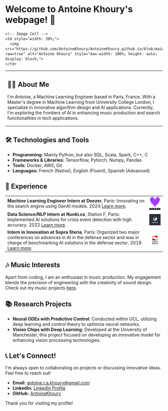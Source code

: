 # Welcome to Antoine Khoury's webpage! 🚀

<table border="0" style="border-collapse: collapse; width: 100%;">
  <tr>
    <!-- Text Cell -->
    <td style="width: 70%;">
      <h2>👨‍💻 About Me</h2>
      <p>I'm Antoine, a Machine Learning Engineer based in Paris, France. With a Master's degree in Machine Learning from University College London, I specialize in innovative algorithm design and AI applications. Currently, I'm exploring the frontiers of AI in enhancing music production and search functionalities in tech applications.</p>
    </td>
    
    <!-- Image Cell -->
    <td style="width: 30%;">
      <img src="https://github.com/AntoineKhoury/AntoineKhoury.github.io/blob/main/assests/photo_profile.png?raw=true" alt="Antoine Khoury" style="max-width: 100%; height: auto; display: block;">
    </td>
  </tr>
</table>

## 🛠️ Technologies and Tools
- **Programming:** Mainly Python, but also SQL, Scala, Spark, C++, C
- **Frameworks & Libraries:** Tensorflow, Pytorch, Numpy, Pandas
- **Tools:** Docker, AWS, Git
- **Languages:** French (Native), English (Fluent), Spanish (Advanced)

## 💼 Experience
<table border="0" style="width: 100%; border-collapse: collapse;">
  <tr>
    <td style="width: 90%;">
      <strong>Machine Learning Engineer Intern at Deezer</strong>, Paris: Innovating on the search engine using GenAI models. 2024 <a href="https://www.deezer.com">Learn more</a>.
    </td>
    <td style="width: 10%;">
      <img src="https://github.com/AntoineKhoury/AntoineKhoury.github.io/blob/main/assests/logo_deezer.jpg?raw=true" alt="Deezer Logo" width="100" style="display: block;">
    </td>
  </tr>
  <tr>
    <td style="width: 90%;">
      <strong>Data Science/NLP Intern at Nunki.co</strong>, Station F, Paris: Implemented AI solutions for crisis event detection with high accuracy. 2022 <a href="https://nunki.co">Learn more</a>.
    </td>
    <td style="width: 10%;">
      <img src="https://github.com/AntoineKhoury/AntoineKhoury.github.io/blob/main/assests/logo_nunki.png?raw=true" alt="Nunki Logo" width="100" style="display: block;">
    </td>
  </tr>
  <tr>
    <td style="width: 90%;">
      <strong>Intern in Innovation at Sopra Steria</strong>, Paris: Organized two major conferences on advances in AI in the defense sector and was in charge of benchmarking AI solutions in the defense sector. 2018 <a href="https://www.soprasteria.com">Learn more</a>.
    </td>
    <td style="width: 10%;">
      <img src="https://github.com/AntoineKhoury/AntoineKhoury.github.io/blob/main/assests/logo_sopra_steria.png?raw=true" alt="Sopra Steria Logo" width="100" style="display: block;">
    </td>
  </tr>
</table>

## 🎶 Music Interests
Apart from coding, I am an enthusiast in music production. My engagement blends the precision of engineering with the creativity of sound design. Check out my music projects [here](Your_Music_Link).

## 📚 Research Projects
- **Neural ODEs with Predictive Control**: Conducted within UCL, utilizing deep learning and control theory to optimize neural networks.
- **Vision Chips with Deep Learning**: Developed at the University of Manchester, this project focused on developing an innovative model for enhancing vision processing technologies.

## 📞 Let's Connect!
I'm always open to collaborating on projects or discussing innovative ideas. Feel free to reach out!
- **Email:** [antoine.r.a.khoury@gmail.com](mailto:antoine.r.a.khoury@gmail.com)
- **LinkedIn:** [LinkedIn Profile](https://www.linkedin.com/in/antoine-khoury-341b42167/)
- **GitHub:** [AntoineKhoury](https://github.com/AntoineKhoury)

Thank you for visiting my profile!
